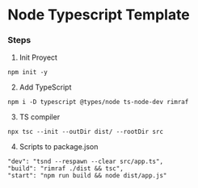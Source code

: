 # Node Typescript Template

### Steps

1. Init Proyect

```
npm init -y
```

2. Add TypeScript

```
npm i -D typescript @types/node ts-node-dev rimraf
```

3. TS compiler

```
npx tsc --init --outDir dist/ --rootDir src
```

4. Scripts to package.json

```
"dev": "tsnd --respawn --clear src/app.ts",
"build": "rimraf ./dist && tsc",
"start": "npm run build && node dist/app.js"
```
